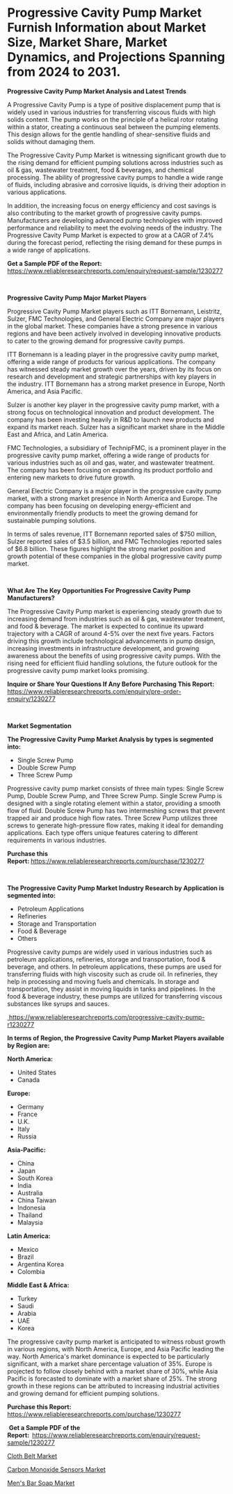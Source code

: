 <p><h1>Progressive Cavity Pump Market Furnish Information about Market Size, Market Share, Market Dynamics, and Projections Spanning from 2024 to 2031.</h1></p><p><strong>Progressive Cavity Pump Market Analysis and Latest Trends</strong></p>
<p><p>A Progressive Cavity Pump is a type of positive displacement pump that is widely used in various industries for transferring viscous fluids with high solids content. The pump works on the principle of a helical rotor rotating within a stator, creating a continuous seal between the pumping elements. This design allows for the gentle handling of shear-sensitive fluids and solids without damaging them.</p><p>The Progressive Cavity Pump Market is witnessing significant growth due to the rising demand for efficient pumping solutions across industries such as oil & gas, wastewater treatment, food & beverages, and chemical processing. The ability of progressive cavity pumps to handle a wide range of fluids, including abrasive and corrosive liquids, is driving their adoption in various applications.</p><p>In addition, the increasing focus on energy efficiency and cost savings is also contributing to the market growth of progressive cavity pumps. Manufacturers are developing advanced pump technologies with improved performance and reliability to meet the evolving needs of the industry. The Progressive Cavity Pump Market is expected to grow at a CAGR of 7.4% during the forecast period, reflecting the rising demand for these pumps in a wide range of applications.</p></p>
<p><strong>Get a Sample PDF of the Report:&nbsp;</strong> <a href="https://www.reliableresearchreports.com/enquiry/request-sample/1230277">https://www.reliableresearchreports.com/enquiry/request-sample/1230277</a></p>
<p>&nbsp;</p>
<p><strong>Progressive Cavity Pump Major Market Players</strong></p>
<p><p>Progressive Cavity Pump Market players such as ITT Bornemann, Leistritz, Sulzer, FMC Technologies, and General Electric Company are major players in the global market. These companies have a strong presence in various regions and have been actively involved in developing innovative products to cater to the growing demand for progressive cavity pumps.</p><p>ITT Bornemann is a leading player in the progressive cavity pump market, offering a wide range of products for various applications. The company has witnessed steady market growth over the years, driven by its focus on research and development and strategic partnerships with key players in the industry. ITT Bornemann has a strong market presence in Europe, North America, and Asia Pacific.</p><p>Sulzer is another key player in the progressive cavity pump market, with a strong focus on technological innovation and product development. The company has been investing heavily in R&D to launch new products and expand its market reach. Sulzer has a significant market share in the Middle East and Africa, and Latin America.</p><p>FMC Technologies, a subsidiary of TechnipFMC, is a prominent player in the progressive cavity pump market, offering a wide range of products for various industries such as oil and gas, water, and wastewater treatment. The company has been focusing on expanding its product portfolio and entering new markets to drive future growth.</p><p>General Electric Company is a major player in the progressive cavity pump market, with a strong market presence in North America and Europe. The company has been focusing on developing energy-efficient and environmentally friendly products to meet the growing demand for sustainable pumping solutions.</p><p>In terms of sales revenue, ITT Bornemann reported sales of $750 million, Sulzer reported sales of $3.5 billion, and FMC Technologies reported sales of $6.8 billion. These figures highlight the strong market position and growth potential of these companies in the global progressive cavity pump market.</p></p>
<p>&nbsp;</p>
<p><strong>What Are The Key Opportunities For Progressive Cavity Pump Manufacturers?</strong></p>
<p><p>The Progressive Cavity Pump market is experiencing steady growth due to increasing demand from industries such as oil & gas, wastewater treatment, and food & beverage. The market is expected to continue its upward trajectory with a CAGR of around 4-5% over the next five years. Factors driving this growth include technological advancements in pump design, increasing investments in infrastructure development, and growing awareness about the benefits of using progressive cavity pumps. With the rising need for efficient fluid handling solutions, the future outlook for the progressive cavity pump market looks promising.</p></p>
<p><strong>Inquire or Share Your Questions If Any Before Purchasing This Report:</strong> <a href="https://www.reliableresearchreports.com/enquiry/pre-order-enquiry/1230277">https://www.reliableresearchreports.com/enquiry/pre-order-enquiry/1230277</a></p>
<p>&nbsp;</p>
<p><strong>Market Segmentation</strong></p>
<p><strong>The Progressive Cavity Pump Market Analysis by types is segmented into:</strong></p>
<p><ul><li>Single Screw Pump</li><li>Double Screw Pump</li><li>Three Screw Pump</li></ul></p>
<p><p>Progressive cavity pump market consists of three main types: Single Screw Pump, Double Screw Pump, and Three Screw Pump. Single Screw Pump is designed with a single rotating element within a stator, providing a smooth flow of fluid. Double Screw Pump has two intermeshing screws that prevent trapped air and produce high flow rates. Three Screw Pump utilizes three screws to generate high-pressure flow rates, making it ideal for demanding applications. Each type offers unique features catering to different requirements in various industries.</p></p>
<p><strong>Purchase this Report:&nbsp;</strong><a href="https://www.reliableresearchreports.com/purchase/1230277">https://www.reliableresearchreports.com/purchase/1230277</a></p>
<p>&nbsp;</p>
<p><strong>The Progressive Cavity Pump Market Industry Research by Application is segmented into:</strong></p>
<p><ul><li>Petroleum Applications</li><li>Refineries</li><li>Storage and Transportation</li><li>Food & Beverage</li><li>Others</li></ul></p>
<p><p>Progressive cavity pumps are widely used in various industries such as petroleum applications, refineries, storage and transportation, food & beverage, and others. In petroleum applications, these pumps are used for transferring fluids with high viscosity such as crude oil. In refineries, they help in processing and moving fuels and chemicals. In storage and transportation, they assist in moving liquids in tanks and pipelines. In the food & beverage industry, these pumps are utilized for transferring viscous substances like syrups and sauces.</p></p>
<p><a href="https://www.reliableresearchreports.com/progressive-cavity-pump-r1230277">&nbsp;https://www.reliableresearchreports.com/progressive-cavity-pump-r1230277</a></p>
<p><strong>In terms of Region, the Progressive Cavity Pump Market Players available by Region are:</strong></p>
<p>
    <p> <strong> North America: </strong>
        <ul>
            <li>United States</li>
            <li>Canada</li>
        </ul>
        </p> 
    <p> <strong> Europe: </strong>
        <ul>
            <li>Germany</li>
            <li>France</li>
            <li>U.K.</li>
            <li>Italy</li>
            <li>Russia</li>
        </ul>
        </p> 
    <p> <strong> Asia-Pacific: </strong>
        <ul>
            <li>China</li>
            <li>Japan</li>
            <li>South Korea</li>
            <li>India</li>
            <li>Australia</li>
            <li>China Taiwan</li>
            <li>Indonesia</li>
            <li>Thailand</li>
            <li>Malaysia</li>
        </ul>
        </p> 
    <p> <strong> Latin America: </strong>
        <ul>
            <li>Mexico</li>
            <li>Brazil</li>
            <li>Argentina Korea</li>
            <li>Colombia</li>
        </ul>
        </p> 
    <p> <strong> Middle East & Africa: </strong>
        <ul>
            <li>Turkey</li>
            <li>Saudi</li>
            <li>Arabia</li>
            <li>UAE</li>
            <li>Korea</li>
        </ul>
    </p>
    </p>
<p><p>The progressive cavity pump market is anticipated to witness robust growth in various regions, with North America, Europe, and Asia Pacific leading the way. North America's market dominance is expected to be particularly significant, with a market share percentage valuation of 35%. Europe is projected to follow closely behind with a market share of 30%, while Asia Pacific is forecasted to dominate with a market share of 25%. The strong growth in these regions can be attributed to increasing industrial activities and growing demand for efficient pumping solutions.</p></p>
<p><strong>Purchase this Report: </strong><a href="https://www.reliableresearchreports.com/purchase/1230277">https://www.reliableresearchreports.com/purchase/1230277</a></p>
<p>&nbsp;<strong>Get a Sample PDF of the Report:&nbsp;&nbsp;</strong><a href="https://www.reliableresearchreports.com/enquiry/request-sample/1230277">https://www.reliableresearchreports.com/enquiry/request-sample/1230277</a></p>
<p><strong></strong></p>
<p><p><a href="https://www.linkedin.com/pulse/cloth-belt-market-insights-cagr-trends-growth-strategies-lpxbf?trackingId=o9V%2BtMasFDM9VBgEay0FYg%3D%3D">Cloth Belt Market</a></p><p><a href="https://www.linkedin.com/pulse/carbon-monoxide-sensors-market-research-report-its-history-kbzhc?trackingId=gs18rdSkaCyItyxTVId9kg%3D%3D">Carbon Monoxide Sensors Market</a></p><p><a href="https://www.linkedin.com/pulse/mens-bar-soap-market-research-report-its-history-forecast-2024-ft9hf?trackingId=Daep7KD%2FAAzbfze%2BwzNd7w%3D%3D">Men's Bar Soap Market</a></p></p>